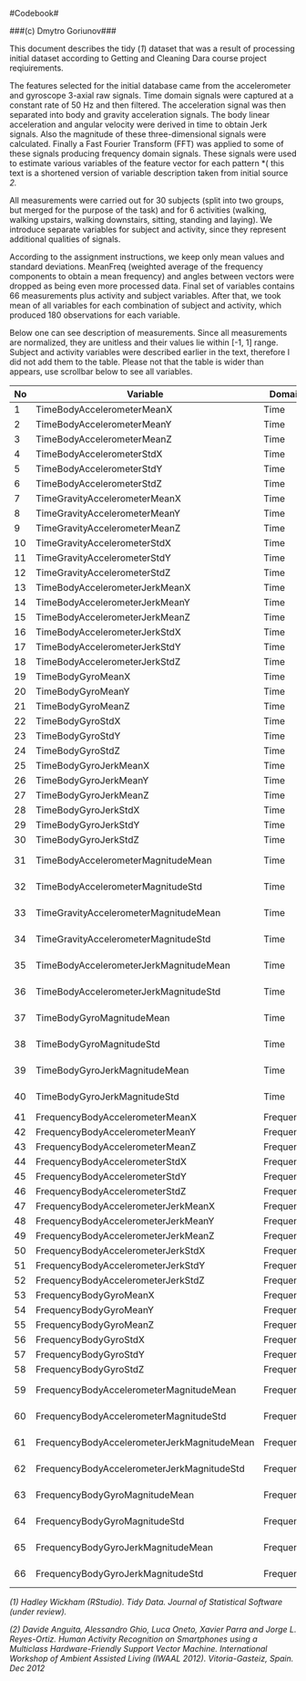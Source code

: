 #Codebook#

###(c) Dmytro Goriunov###

This document describes the tidy (*1*) dataset that was a result of processing initial dataset according to Getting and Cleaning Dara course project reqiuirements.

The features selected for the initial database came from the accelerometer and gyroscope 3-axial raw signals. Time domain signals were captured at a constant rate of 50 Hz and then filtered. The acceleration signal was then separated into body and gravity acceleration signals. The body linear acceleration and angular velocity were derived in time to obtain Jerk signals. Also the magnitude of these three-dimensional signals were calculated. Finally a Fast Fourier Transform (FFT) was applied to some of these signals producing frequency domain signals. These signals were used to estimate various variables of the feature vector for each pattern *( this text is a shortened version of variable description taken from initial source *2.*

All measurements were carried out for 30 subjects (split into two groups, but merged for the purpose of the task) and for 6 activities (walking, walking upstairs, walking downstairs, sitting, standing and laying). We introduce separate variables for subject and activity, since they represent additional qualities of signals.

According to the assignment instructions, we keep only mean values and standard deviations. MeanFreq (weighted average of the frequency components to obtain a mean frequency) and angles between vectors were dropped as being even more processed data. Final set of variables contains 66 measurements plus activity and subject variables. After that, we took mean of all variables for each combination of subject and activity, which produced 180 observations for each variable.

Below one can see description of measurements. Since all measurements are normalized, they are unitless and their values lie within [-1, 1] range. Subject and activity variables were described earlier in the text, therefore  I did not add them to the table. Please not that the table is wider than appears, use scrollbar below to see all variables.

No | Variable                                    | Domain    | Source  | Sensor        | Jerk| Dimension      | Stat | Unit
---|---------------------------------------------|-----------|---------|---------------|-----|----------------|------|---------
1  | TimeBodyAccelerometerMeanX                  | Time      | Body    | Accelerometer | No  | X              | Mean | unitless
2  | TimeBodyAccelerometerMeanY                  | Time      | Body    | Accelerometer | No  | Y              | Mean | unitless
3  | TimeBodyAccelerometerMeanZ                  | Time      | Body    | Accelerometer | No  | Z              | Mean | unitless
4  | TimeBodyAccelerometerStdX                   | Time      | Body    | Accelerometer | No  | X              | Std  | unitless
5  | TimeBodyAccelerometerStdY                   | Time      | Body    | Accelerometer | No  | Y              | Std  | unitless
6  | TimeBodyAccelerometerStdZ                   | Time      | Body    | Accelerometer | No  | Z              | Std  | unitless
7  | TimeGravityAccelerometerMeanX               | Time      | Gravity | Accelerometer | No  | X              | Mean | unitless
8  | TimeGravityAccelerometerMeanY               | Time      | Gravity | Accelerometer | No  | Y              | Mean | unitless
9  | TimeGravityAccelerometerMeanZ               | Time      | Gravity | Accelerometer | No  | Z              | Mean | unitless
10 | TimeGravityAccelerometerStdX                | Time      | Gravity | Accelerometer | No  | X              | Std  | unitless
11 | TimeGravityAccelerometerStdY                | Time      | Gravity | Accelerometer | No  | Y              | Std  | unitless
12 | TimeGravityAccelerometerStdZ                | Time      | Gravity | Accelerometer | No  | Z              | Std  | unitless
13 | TimeBodyAccelerometerJerkMeanX              | Time      | Body    | Accelerometer | Yes | X              | Mean | unitless
14 | TimeBodyAccelerometerJerkMeanY              | Time      | Body    | Accelerometer | Yes | Y              | Mean | unitless
15 | TimeBodyAccelerometerJerkMeanZ              | Time      | Body    | Accelerometer | Yes | Z              | Mean | unitless
16 | TimeBodyAccelerometerJerkStdX               | Time      | Body    | Accelerometer | Yes | X              | Std  | unitless
17 | TimeBodyAccelerometerJerkStdY               | Time      | Body    | Accelerometer | Yes | Y              | Std  | unitless
18 | TimeBodyAccelerometerJerkStdZ               | Time      | Body    | Accelerometer | Yes | Z              | Std  | unitless
19 | TimeBodyGyroMeanX                           | Time      | Body    | Gyro          | No  | X              | Mean | unitless
20 | TimeBodyGyroMeanY                           | Time      | Body    | Gyro          | No  | Y              | Mean | unitless
21 | TimeBodyGyroMeanZ                           | Time      | Body    | Gyro          | No  | Z              | Mean | unitless
22 | TimeBodyGyroStdX                            | Time      | Body    | Gyro          | No  | X              | Std  | unitless
23 | TimeBodyGyroStdY                            | Time      | Body    | Gyro          | No  | Y              | Std  | unitless
24 | TimeBodyGyroStdZ                            | Time      | Body    | Gyro          | No  | Z              | Std  | unitless
25 | TimeBodyGyroJerkMeanX                       | Time      | Body    | Gyro          | Yes | X              | Mean | unitless
26 | TimeBodyGyroJerkMeanY                       | Time      | Body    | Gyro          | Yes | Y              | Mean | unitless
27 | TimeBodyGyroJerkMeanZ                       | Time      | Body    | Gyro          | Yes | Z              | Mean | unitless
28 | TimeBodyGyroJerkStdX                        | Time      | Body    | Gyro          | Yes | X              | Std  | unitless
29 | TimeBodyGyroJerkStdY                        | Time      | Body    | Gyro          | Yes | Y              | Std  | unitless
30 | TimeBodyGyroJerkStdZ                        | Time      | Body    | Gyro          | Yes | Z              | Std  | unitless
31 | TimeBodyAccelerometerMagnitudeMean          | Time      | Body    | Accelerometer | No  | NA (magnitude) | Mean | unitless
32 | TimeBodyAccelerometerMagnitudeStd           | Time      | Body    | Accelerometer | No  | NA (magnitude) | Std  | unitless
33 | TimeGravityAccelerometerMagnitudeMean       | Time      | Gravity | Accelerometer | No  | NA (magnitude) | Mean | unitless
34 | TimeGravityAccelerometerMagnitudeStd        | Time      | Gravity | Accelerometer | No  | NA (magnitude) | Std  | unitless
35 | TimeBodyAccelerometerJerkMagnitudeMean      | Time      | Body    | Accelerometer | Yes | NA (magnitude) | Mean | unitless
36 | TimeBodyAccelerometerJerkMagnitudeStd       | Time      | Body    | Accelerometer | Yes | NA (magnitude) | Std  | unitless
37 | TimeBodyGyroMagnitudeMean                   | Time      | Body    | Gyro          | No  | NA (magnitude) | Mean | unitless
38 | TimeBodyGyroMagnitudeStd                    | Time      | Body    | Gyro          | No  | NA (magnitude) | Std  | unitless
39 | TimeBodyGyroJerkMagnitudeMean               | Time      | Body    | Gyro          | Yes | NA (magnitude) | Mean | unitless
40 | TimeBodyGyroJerkMagnitudeStd                | Time      | Body    | Gyro          | Yes | NA (magnitude) | Std  | unitless
41 | FrequencyBodyAccelerometerMeanX             | Frequency | Body    | Accelerometer | No  | X              | Mean | unitless
42 | FrequencyBodyAccelerometerMeanY             | Frequency | Body    | Accelerometer | No  | Y              | Mean | unitless
43 | FrequencyBodyAccelerometerMeanZ             | Frequency | Body    | Accelerometer | No  | Z              | Mean | unitless
44 | FrequencyBodyAccelerometerStdX              | Frequency | Body    | Accelerometer | No  | X              | Std  | unitless
45 | FrequencyBodyAccelerometerStdY              | Frequency | Body    | Accelerometer | No  | Y              | Std  | unitless
46 | FrequencyBodyAccelerometerStdZ              | Frequency | Body    | Accelerometer | No  | Z              | Std  | unitless
47 | FrequencyBodyAccelerometerJerkMeanX         | Frequency | Body    | Accelerometer | Yes | X              | Mean | unitless
48 | FrequencyBodyAccelerometerJerkMeanY         | Frequency | Body    | Accelerometer | Yes | Y              | Mean | unitless
49 | FrequencyBodyAccelerometerJerkMeanZ         | Frequency | Body    | Accelerometer | Yes | Z              | Mean | unitless
50 | FrequencyBodyAccelerometerJerkStdX          | Frequency | Body    | Accelerometer | Yes | X              | Std  | unitless
51 | FrequencyBodyAccelerometerJerkStdY          | Frequency | Body    | Accelerometer | Yes | Y              | Std  | unitless
52 | FrequencyBodyAccelerometerJerkStdZ          | Frequency | Body    | Accelerometer | Yes | Z              | Std  | unitless
53 | FrequencyBodyGyroMeanX                      | Frequency | Body    | Gyro          | No  | X              | Mean | unitless
54 | FrequencyBodyGyroMeanY                      | Frequency | Body    | Gyro          | No  | Y              | Mean | unitless
55 | FrequencyBodyGyroMeanZ                      | Frequency | Body    | Gyro          | No  | Z              | Mean | unitless
56 | FrequencyBodyGyroStdX                       | Frequency | Body    | Gyro          | No  | X              | Std  | unitless
57 | FrequencyBodyGyroStdY                       | Frequency | Body    | Gyro          | No  | Y              | Std  | unitless
58 | FrequencyBodyGyroStdZ                       | Frequency | Body    | Gyro          | No  | Z              | Std  | unitless
59 | FrequencyBodyAccelerometerMagnitudeMean     | Frequency | Body    | Accelerometer | No  | NA (magnitude) | Mean | unitless
60 | FrequencyBodyAccelerometerMagnitudeStd      | Frequency | Body    | Accelerometer | No  | NA (magnitude) | Std  | unitless
61 | FrequencyBodyAccelerometerJerkMagnitudeMean | Frequency | Body    | Accelerometer | Yes | NA (magnitude) | Mean | unitless
62 | FrequencyBodyAccelerometerJerkMagnitudeStd  | Frequency | Body    | Accelerometer | Yes | NA (magnitude) | Std  | unitless
63 | FrequencyBodyGyroMagnitudeMean              | Frequency | Body    | Gyro          | No  | NA (magnitude) | Mean | unitless
64 | FrequencyBodyGyroMagnitudeStd               | Frequency | Body    | Gyro          | No  | NA (magnitude) | Std  | unitless
65 | FrequencyBodyGyroJerkMagnitudeMean          | Frequency | Body    | Gyro          | Yes | NA (magnitude) | Mean | unitless
66 | FrequencyBodyGyroJerkMagnitudeStd           | Frequency | Body    | Gyro          | Yes | NA (magnitude) | Std  | unitless

*(1) Hadley Wickham (RStudio). Tidy Data. Journal of Statistical Software (under review).*

*(2) Davide Anguita, Alessandro Ghio, Luca Oneto, Xavier Parra and Jorge L. Reyes-Ortiz. Human Activity Recognition on Smartphones using a Multiclass Hardware-Friendly Support Vector Machine. International Workshop of Ambient Assisted Living (IWAAL 2012). Vitoria-Gasteiz, Spain. Dec 2012*